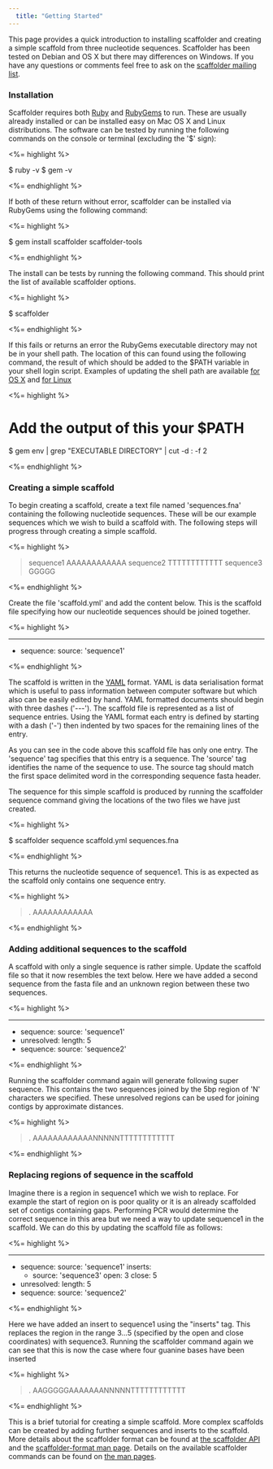 ```yaml
---
  title: "Getting Started"
---
```


This page provides a quick introduction to installing scaffolder and creating
a simple scaffold from three nucleotide sequences. Scaffolder has been tested
on Debian and OS X but there may differences on Windows. If you have any
questions or comments feel free to ask on the [scaffolder mailing list][email].

### Installation

Scaffolder requires both [Ruby][] and [RubyGems][] to run. These are usually
already installed or can be installed easy on Mac OS X and Linux distributions.
The software can be tested by running the following commands on the console or
terminal (excluding the '$' sign):

<%= highlight %>

$ ruby -v
$ gem -v

<%= endhighlight %>

If both of these return without error, scaffolder can be installed via RubyGems
using the following command:

<%= highlight %>

$ gem install scaffolder scaffolder-tools

<%= endhighlight %>

The install can be tests by running the following command. This should print
the list of available scaffolder options.

<%= highlight %>

$ scaffolder

<%= endhighlight %>

If this fails or returns an error the RubyGems executable directory may not be
in your shell path. The location of this can found using the following command,
the result of which should be added to the $PATH variable in your shell login
script. Examples of updating the shell path are available [for OS X][osx_path]
and [for Linux][linux_path]

<%= highlight %>

# Add the output of this your $PATH
$ gem env | grep "EXECUTABLE DIRECTORY" | cut -d : -f 2

<%= endhighlight %>

### Creating a simple scaffold

To begin creating a scaffold, create a text file named 'sequences.fna'
containing the following nucleotide sequences. These will be our example
sequences which we wish to build a scaffold with. The following steps will
progress through creating a simple scaffold.

<%= highlight %>

>sequence1
AAAAAAAAAAAA
>sequence2
TTTTTTTTTTTT
>sequence3
GGGGG

<%= endhighlight %>

Create the file 'scaffold.yml' and add the content below. This is the scaffold
file specifying how our nucleotide sequences should be joined together.

<%= highlight %>

---
  - sequence:
      source: 'sequence1'

<%= endhighlight %>

The scaffold is written in the [YAML][] format. YAML is data serialisation
format which is useful to pass information between computer software but which
also can be easily edited by hand. YAML formatted documents should begin with
three dashes ('---'). The scaffold file is represented as a list of sequence
entries. Using the YAML format each entry is defined by starting with a dash
('-') then indented by two spaces for the remaining lines of the entry.

As you can see in the code above this scaffold file has only one entry. The
'sequence' tag specifies that this entry is a sequence. The 'source' tag
identifies the name of the sequence to use. The source tag should match the
first space delimited word in the corresponding sequence fasta header.

The sequence for this simple scaffold is produced by running the scaffolder
sequence command giving the locations of the two files we have just created.

<%= highlight %>

$ scaffolder sequence scaffold.yml sequences.fna

<%= endhighlight %>

This returns the nucleotide sequence of sequence1. This is as expected as the
scaffold only contains one sequence entry.

<%= highlight %>

>.
AAAAAAAAAAAA

<%= endhighlight %>

### Adding additional sequences to the scaffold

A scaffold with only a single sequence is rather simple. Update the scaffold
file so that it now resembles the text below. Here we have added a second
sequence from the fasta file and an unknown region between these two sequences.

<%= highlight %>

---
  - sequence:
      source: 'sequence1'
  - unresolved:
      length: 5
  - sequence:
      source: 'sequence2'

<%= endhighlight %>

Running the scaffolder command again will generate following super sequence.
This contains the two sequences joined by the 5bp region of 'N' characters we
specified. These unresolved regions can be used for joining contigs by
approximate distances.

<%= highlight %>

>.
AAAAAAAAAAAANNNNNTTTTTTTTTTTT

<%= endhighlight %>

### Replacing regions of sequence in the scaffold

Imagine there is a region in sequence1 which we wish to replace. For example
the start of region on is poor quality or it is an already scaffolded set of
contigs containing gaps. Performing PCR would determine the correct sequence in
this area but we need a way to update sequence1 in the scaffold. We can do this
by updating the scaffold file as follows:

<%= highlight %>

---
  - sequence:
      source: 'sequence1'
      inserts:
      - source: 'sequence3'
        open: 3
        close: 5
  - unresolved:
      length: 5
  - sequence:
      source: 'sequence2'

<%= endhighlight %>

Here we have added an insert to sequence1 using the "inserts" tag. This
replaces the region in the range 3...5 (specified by the open and close
coordinates) with sequence3. Running the scaffolder command again we can see
that this is now the case where four guanine bases have been inserted

<%= highlight %>

>.
AAGGGGGAAAAAAANNNNNTTTTTTTTTTTT

<%= endhighlight %>

This is a brief tutorial for creating a simple scaffold. More complex scaffolds
can be created by adding further sequences and inserts to the scaffold. More
details about the scaffolder format can be found at [the scaffolder API][api]
and the [scaffolder-format man page][format]. Details on the available
scaffolder commands can be found on [the man pages][man].

[Ruby]: http://www.ruby-lang.org/
[RubyGems]: http://rubygems.org/
[osx_path]: http://stackoverflow.com/questions/135688/setting-environment-variables-in-os-x
[linux_path]: http://www.troubleshooters.com/linux/prepostpath.htm
[man]: /man
[api]: http://rubydoc.info/gems/scaffolder/0.4.1/Scaffolder
[email]: http://groups.google.com/group/scaffolder
[yaml]: http://www.yaml.org/
[format]: /man/scaffolder-format/
